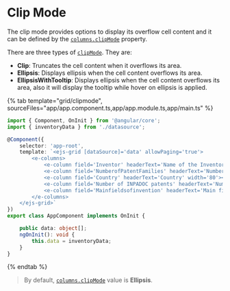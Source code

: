 # Clip Mode

The clip mode provides options to display its overflow cell content and it can be defined
by the [`columns.clipMode`](../../api/grid/column/#clipmode) property.

There are three types of [`clipMode`](../../api/grid/column/#clipmode). They are:

* **Clip**: Truncates the cell content when it overflows its area.
* **Ellipsis**: Displays ellipsis when the cell content overflows its area.
* **EllipsisWithTooltip**: Displays ellipsis when the cell content overflows its area,
also it will display the tooltip while hover on ellipsis is applied.

{% tab template="grid/clipmode", sourceFiles="app/app.component.ts,app/app.module.ts,app/main.ts" %}

```typescript
import { Component, OnInit } from '@angular/core';
import { inventoryData } from './datasource';

@Component({
    selector: 'app-root',
    template: `<ejs-grid [dataSource]='data' allowPaging='true'>
        <e-columns>
            <e-column field='Inventor' headerText='Name of the Inventor' clipMode='Clip' width='80'></e-column>
            <e-column field='NumberofPatentFamilies' headerText='Number of Patent Families' clipMode='Ellipsis' width='100'></e-column>
            <e-column field='Country' headerText='Country' width='80'></e-column>
            <e-column field='Number of INPADOC patents' headerText='Number of INPADOC patents' width='100'></e-column>
            <e-column field='Mainfieldsofinvention' headerText='Main fields of invention' clipMode='EllipsisWithTooltip' width='100'></e-column>
        </e-columns>
    </ejs-grid>`
})
export class AppComponent implements OnInit {

    public data: object[];
    ngOnInit(): void {
        this.data = inventoryData;
    }
}

```

{% endtab %}

>By default, [`columns.clipMode`](../../api/grid/column/#clipmode) value is **Ellipsis**.